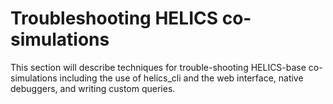 # Troubleshooting HELICS co-simulations

This section will describe techniques for trouble-shooting HELICS-base co-simulations including the use of helics_cli and the web interface, native debuggers, and writing custom queries.


